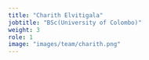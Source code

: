 ```yaml
---
title: "Charith Elvitigala"
jobtitle: "BSc(University of Colombo)"
weight: 3
role: 1
image: "images/team/charith.png"
---
```


